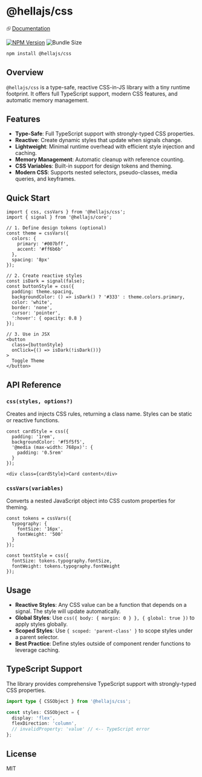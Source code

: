 # @hellajs/css

⮺ [Documentation](https://hellajs.com/packages/css)

[![NPM Version](https://img.shields.io/npm/v/@hellajs/css)](https://www.npmjs.com/package/@hellajs/css)
![Bundle Size](https://edge.bundlejs.com/badge?q=@hellajs/css@0.14.3&treeshake=[*])

```bash
npm install @hellajs/css
```

## Overview

`@hellajs/css` is a type-safe, reactive CSS-in-JS library with a tiny runtime footprint. It offers full TypeScript support, modern CSS features, and automatic memory management.

## Features

- **Type-Safe**: Full TypeScript support with strongly-typed CSS properties.
- **Reactive**: Create dynamic styles that update when signals change.
- **Lightweight**: Minimal runtime overhead with efficient style injection and caching.
- **Memory Management**: Automatic cleanup with reference counting.
- **CSS Variables**: Built-in support for design tokens and theming.
- **Modern CSS**: Supports nested selectors, pseudo-classes, media queries, and keyframes.

## Quick Start

```tsx
import { css, cssVars } from '@hellajs/css';
import { signal } from '@hellajs/core';

// 1. Define design tokens (optional)
const theme = cssVars({
  colors: {
    primary: '#007bff',
    accent: '#ff6b6b'
  },
  spacing: '8px'
});

// 2. Create reactive styles
const isDark = signal(false);
const buttonStyle = css({
  padding: theme.spacing,
  backgroundColor: () => isDark() ? '#333' : theme.colors.primary,
  color: 'white',
  border: 'none',
  cursor: 'pointer',
  ':hover': { opacity: 0.8 }
});

// 3. Use in JSX
<button 
  class={buttonStyle} 
  onClick={() => isDark(!isDark())}
>
  Toggle Theme
</button>
```

## API Reference

### `css(styles, options?)`
Creates and injects CSS rules, returning a class name. Styles can be static or reactive functions.

```tsx
const cardStyle = css({
  padding: '1rem',
  backgroundColor: '#f5f5f5',
  '@media (max-width: 768px)': {
    padding: '0.5rem'
  }
});

<div class={cardStyle}>Card content</div>
```

### `cssVars(variables)`
Converts a nested JavaScript object into CSS custom properties for theming.

```tsx
const tokens = cssVars({
  typography: {
    fontSize: '16px',
    fontWeight: '500'
  }
});

const textStyle = css({
  fontSize: tokens.typography.fontSize,
  fontWeight: tokens.typography.fontWeight
});
```

## Usage

- **Reactive Styles**: Any CSS value can be a function that depends on a signal. The style will update automatically.
- **Global Styles**: Use `css({ body: { margin: 0 } }, { global: true })` to apply styles globally.
- **Scoped Styles**: Use `{ scoped: 'parent-class' }` to scope styles under a parent selector.
- **Best Practice**: Define styles outside of component render functions to leverage caching.

## TypeScript Support

The library provides comprehensive TypeScript support with strongly-typed CSS properties.

```typescript
import type { CSSObject } from '@hellajs/css';

const styles: CSSObject = {
  display: 'flex',
  flexDirection: 'column',
  // invalidProperty: 'value' // <-- TypeScript error
};
```

## License

MIT
